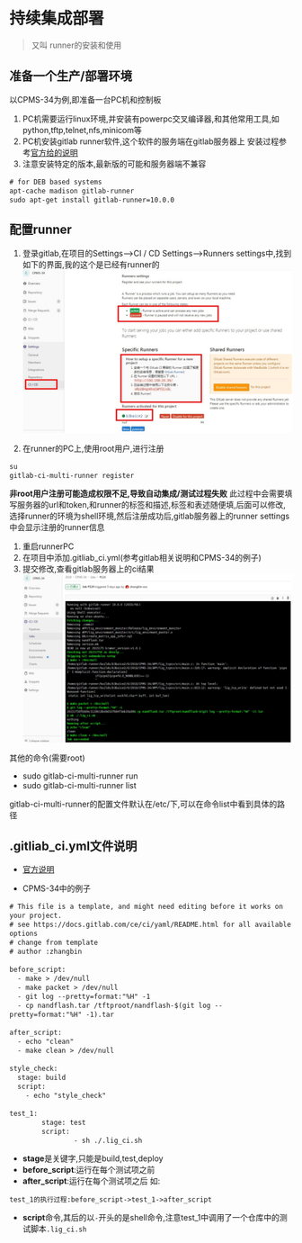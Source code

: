 # 持续集成部署
> 又叫 runner的安装和使用

## 准备一个生产/部署环境
以CPMS-34为例,即准备一台PC机和控制板

1. PC机需要运行linux环境,并安装有powerpc交叉编译器,和其他常用工具,如python,tftp,telnet,nfs,minicom等
1. PC机安装gitlab runner软件,这个软件的服务端在gitlab服务器上
安装过程参考[官方给的说明](https://docs.gitlab.com/runner/install/linux-repository.html)
1. 注意安装特定的版本,最新版的可能和服务器端不兼容
```
# for DEB based systems
apt-cache madison gitlab-runner
sudo apt-get install gitlab-runner=10.0.0
```

## 配置runner
1. 登录gitlab,在项目的Settings-->CI / CD Settings-->Runners settings中,找到如下的界面,我的这个是已经有runner的
![](/assets/ci-set.jpg)

1. 在runner的PC上,使用root用户,进行注册
```
su
gitlab-ci-multi-runner register
```
**非root用户注册可能造成权限不足,导致自动集成/测试过程失败**
此过程中会需要填写服务器的url和token,和runner的标签和描述,标签和表述随便填,后面可以修改,选择runner的环境为shell环境,然后注册成功后,gitlab服务器上的runner settings中会显示注册的runner信息

1. 重启runnerPC
1. 在项目中添加.gitliab_ci.yml(参考gitlab相关说明和CPMS-34的例子)
1. 提交修改,查看gitlab服务器上的ci结果
![](/assets/ci_res.jpg)

其他的命令(需要root) 
- sudo gitlab-ci-multi-runner run 
- sudo gitlab-ci-multi-runner list

gitlab-ci-multi-runner的配置文件默认在/etc/下,可以在命令list中看到具体的路径

## .gitliab_ci.yml文件说明
- [官方说明](https://docs.gitlab.com/ee/ci/yaml/#doc-nav)

- CPMS-34中的例子

```
# This file is a template, and might need editing before it works on your project.
# see https://docs.gitlab.com/ce/ci/yaml/README.html for all available options
# change from template
# author :zhangbin

before_script:
  - make > /dev/null 
  - make packet > /dev/null
  - git log --pretty=format:"%H" -1
  - cp nandflash.tar /tftproot/nandflash-$(git log --pretty=format:"%H" -1).tar

after_script:
  - echo "clean"
  - make clean > /dev/null
  
style_check:
  stage: build
  script:
    - echo "style_check"

test_1:
        stage: test
        script:
                - sh ./.lig_ci.sh
```

- **stage**是关键字,只能是build,test,deploy
- **before_script**:运行在每个测试项之前
- **after_script**:运行在每个测试项之后
如:
```
test_1的执行过程:before_script->test_1->after_script
```
- **script**命令,其后的以`-`开头的是shell命令,注意test_1中调用了一个仓库中的测试脚本`.lig_ci.sh`




